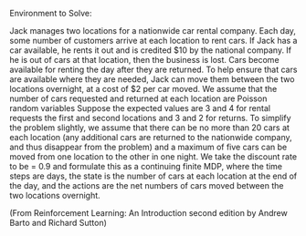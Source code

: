 Environment to Solve:

Jack manages two locations for a nationwide car rental company. 
Each day, some number of customers arrive at each location to rent cars.
If Jack has a car available, he rents it out and is credited $10 by the national company.
If he is out of cars at that location, then the business is lost. Cars become available for
renting the day after they are returned. To help ensure that cars are available where
they are needed, Jack can move them between the two locations overnight, at a cost of
$2 per car moved. We assume that the number of cars requested and returned at each
location are Poisson random variables Suppose  the expected values are 3 and 4 for rental requests the first and second locations 
and 3 and 2 for returns. To simplify the problem slightly, we assume that there can be no more than 20 cars 
at each location (any additional cars are returned to the nationwide company, and thus disappear from the problem) and a
maximum of five cars can be moved from one location to the other in one night. We take the discount rate to be   = 0.9 
and formulate this as a continuing finite MDP, where the time steps are days, the state is the number of cars at each 
location at the end of the day, and the actions are the net numbers of cars moved between the two locations overnight. 


(From Reinforcement Learning: An Introduction second edition by Andrew Barto and Richard Sutton)
